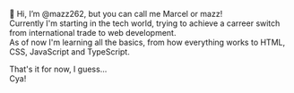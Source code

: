 👋 Hi, I’m @mazz262, but you can call me Marcel or mazz!
<br>
Currently I'm starting in the tech world, trying to achieve a carreer switch from international trade to web development.
<br>
As of now I'm learning all the basics, from how everything works to HTML, CSS, JavaScript and TypeScript.

That's it for now, I guess...
<br>
Cya!
